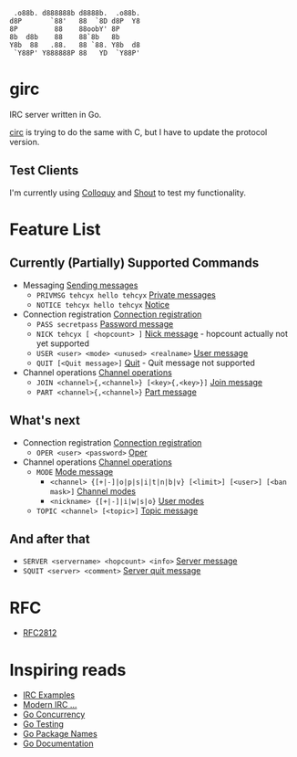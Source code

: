 ```none
 .o88b. d888888b d8888b.  .o88b. 
d8P       `88'   88  `8D d8P  Y8 
8P         88    88oobY' 8P      
8b  d8b    88    88`8b   8b      
Y8b  88   .88.   88 `88. Y8b  d8 
 `Y88P' Y888888P 88   YD  `Y88P' 
```

# girc
IRC server written in Go.

[circ](https://github.com/tehcyx/circ) is trying to do the same with C, but I have to update the protocol version.

## Test Clients
I'm currently using [Colloquy](http://colloquy.info/) and [Shout](http://shout-irc.com/) to test my functionality.

# Feature List
## Currently (Partially) Supported Commands
* Messaging [Sending messages](https://tools.ietf.org/html/rfc1459#section-4.4)
  * `PRIVMSG tehcyx hello tehcyx` [Private messages](https://tools.ietf.org/html/rfc2812#section-3.3.1)
  * `NOTICE tehcyx hello tehcyx` [Notice](https://tools.ietf.org/html/rfc2812#section-3.3.2)
* Connection registration [Connection registration](https://tools.ietf.org/html/rfc2812#section-3.1)
  * `PASS secretpass` [Password message](https://tools.ietf.org/html/rfc2812#section-3.1.1)
  * `NICK tehcyx [ <hopcount> ]` [Nick message](https://tools.ietf.org/html/rfc2812#section-3.1.2) - hopcount actually not yet supported
  * `USER <user> <mode> <unused> <realname>` [User message](https://tools.ietf.org/html/rfc2812#section-3.1.3)
  * `QUIT [<Quit message>]` [Quit](https://tools.ietf.org/html/rfc2812#section-3.1.7) - Quit message not supported
* Channel operations [Channel operations](https://tools.ietf.org/html/rfc1459#section-4.2)
  * `JOIN <channel>{,<channel>} [<key>{,<key>}]` [Join message](https://tools.ietf.org/html/rfc1459#section-4.2.1)
  * `PART <channel>{,<channel>}` [Part message](https://tools.ietf.org/html/rfc1459#section-4.2.2)

## What's next
* Connection registration [Connection registration](https://tools.ietf.org/html/rfc1459#section-4.1)
  * `OPER <user> <password>` [Oper](https://tools.ietf.org/html/rfc1459#section-4.1.5)
* Channel operations [Channel operations](https://tools.ietf.org/html/rfc1459#section-4.2)
  * `MODE` [Mode message](https://tools.ietf.org/html/rfc1459#section-4.2.3)
    * `<channel> {[+|-]|o|p|s|i|t|n|b|v} [<limit>] [<user>] [<ban mask>]` [Channel modes](https://tools.ietf.org/html/rfc1459#section-4.2.3.1)
    * `<nickname> {[+|-]|i|w|s|o}` [User modes](https://tools.ietf.org/html/rfc1459#section-4.2.3.2)
  * `TOPIC <channel> [<topic>]` [Topic message](https://tools.ietf.org/html/rfc1459#section-4.2.4)

## And after that
* `SERVER <servername> <hopcount> <info>` [Server message](https://tools.ietf.org/html/rfc1459#section-4.1.4)
* `SQUIT <server> <comment>` [Server quit message](https://tools.ietf.org/html/rfc1459#section-4.1.7)

# RFC
* [RFC2812](https://tools.ietf.org/html/rfc2812)

# Inspiring reads
* [IRC Examples](http://chi.cs.uchicago.edu/chirc/irc_examples.html)
* [Modern IRC ...](https://modern.ircdocs.horse/)
* [Go Concurrency](https://tour.golang.org/concurrency/9)
* [Go Testing](https://golang.org/pkg/testing/)
* [Go Package Names](https://blog.golang.org/package-names)
* [Go Documentation](https://blog.golang.org/godoc-documenting-go-code)